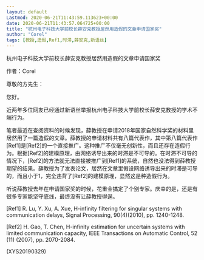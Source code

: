 ```yaml
---
layout: default
Lastmod: 2020-06-21T11:43:59.113623+00:00
date: 2020-06-21T11:43:57.064725+00:00
title: "杭州电子科技大学前校长薛安克教授居然用造假的文章申请国家奖"
author: "Corel"
tags: [教授,造假,Ref1,时滞,薛安克,新语丝]
---
```


杭州电子科技大学前校长薛安克教授居然用造假的文章申请国家奖

作者：Corel

尊敬的方先生：

您好。

近两年多位网友已经通过新语丝举报杭州电子科技大学前校长薛安克教授的学术不端行为。

笔者最近在查阅资料的时候发现，薛教授在申请2018年国家自然科学奖的材料里居然用了一篇造假的文章。薛教授的申请材料共有八篇代表作，其中第八篇代表作[Ref1]是[Ref2]的一个直接推广。这种推广不仅毫无创新性，而且还存在造假行为。根据[Ref2]的建模原理，由网络诱导出来的时滞是不可导的。在时滞不可导的情况下，[Ref2]的方法就无法直接被推广到[Ref1]的系统，自然也没法得到薛教授期望的结果。薛教授为了发表论文，居然在文章里假设网络诱导出来的时滞是可导的，而且小于1，完全违背了[Ref2]的建模原理，显然这是种造假行为。

听说薛教授去年在申请国家奖的时候，花重金搞定了个别专家。庆幸的是，还是有很多专家能坚守底线，最终没有让薛教授得逞。

[Ref1] R. Lu, Y. Xu, A. Xue, H-infinity filtering for singular systems with communication delays, Signal Processing, 90(4)(2010), pp. 1240-1248.

[Ref2] H. Gao, T. Chen,  H-infinity  estimation for uncertain systems with limited communication capacity, IEEE Transactions on Automatic Control, 52 (11) (2007), pp. 2070-2084.

(XYS20190329)

